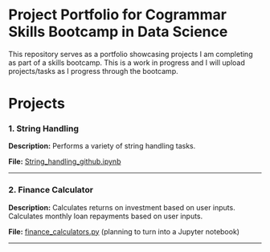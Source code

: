 # Project Portfolio for Cogrammar Skills Bootcamp in Data Science

This repository serves as a portfolio showcasing projects I am completing as part of a skills bootcamp. This is a work in progress and I will upload projects/tasks as I progress through the bootcamp.

# Projects

### 1. String Handling

**Description:** Performs a variety of string handling tasks.

**File:** [String_handling_github.ipynb](String_handling_github.ipynb)

---

### 2. Finance Calculator

**Description:** Calculates returns on investment based on user inputs. Calculates monthly loan repayments based on user inputs.

**File:** [finance_calculators.py](finance_calculators.py) (planning to turn into a Jupyter notebook)

---
